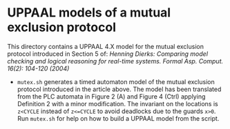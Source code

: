 # UPPAAL models of a mutual exclusion protocol

This directory contains a UPPAAL 4.X model for the mutual exclusion protocol introduced
in Section 5 of:
*Henning Dierks: Comparing model checking and logical reasoning for real-time systems.
Formal Asp. Comput. 16(2): 104-120 (2004)*

- `mutex.sh` generates a timed automaton model of the mutual exclusion protocol introduced
in the article above. The model has been translated from the PLC automata in Figure 2 (A)
and Figure 4 (Ctrl) applying Definition 2 with a minor modification. The invariant on the
locations is `z<CYCLE` instead of `z<=CYCLE` to avoid deadlocks due to the guards `x>0`.
Run `mutex.sh` for help on how to build a UPPAAL model from the script.
